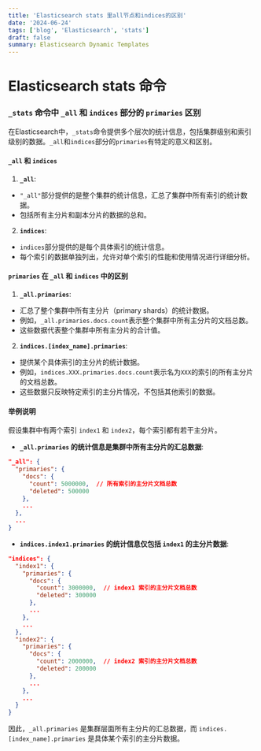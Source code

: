 ```yaml
---
title: 'Elasticsearch stats 里all节点和indices的区别'
date: '2024-06-24'
tags: ['blog', 'Elasticsearch', 'stats']
draft: false
summary: Elasticsearch Dynamic Templates
---
```


# Elasticsearch stats 命令

### `_stats` 命令中 `_all` 和 `indices` 部分的 `primaries` 区别

在Elasticsearch中，`_stats`命令提供多个层次的统计信息，包括集群级别和索引级别的数据。`_all`和`indices`部分的`primaries`有特定的意义和区别。

#### `_all` 和 `indices`

1. **`_all`**:
- `"_all"`部分提供的是整个集群的统计信息，汇总了集群中所有索引的统计数据。
- 包括所有主分片和副本分片的数据的总和。

2. **`indices`**:
- `indices`部分提供的是每个具体索引的统计信息。
- 每个索引的数据单独列出，允许对单个索引的性能和使用情况进行详细分析。

#### `primaries` 在 `_all` 和 `indices` 中的区别

1. **`_all.primaries`**:
- 汇总了整个集群中所有主分片（primary shards）的统计数据。
- 例如，`_all.primaries.docs.count`表示整个集群中所有主分片的文档总数。
- 这些数据代表整个集群中所有主分片的合计值。

2. **`indices.[index_name].primaries`**:
- 提供某个具体索引的主分片的统计数据。
- 例如，`indices.XXX.primaries.docs.count`表示名为`XXX`的索引的所有主分片的文档总数。
- 这些数据只反映特定索引的主分片情况，不包括其他索引的数据。

#### 举例说明

假设集群中有两个索引 `index1` 和 `index2`，每个索引都有若干主分片。

- **`_all.primaries` 的统计信息是集群中所有主分片的汇总数据**:
```json
"_all": {
  "primaries": {
    "docs": {
      "count": 5000000,  // 所有索引的主分片文档总数
      "deleted": 500000
    },
    ...
  },
  ...
}
  ```

- **`indices.index1.primaries` 的统计信息仅包括 `index1` 的主分片数据**:
```json
"indices": {
  "index1": {
    "primaries": {
      "docs": {
        "count": 3000000,  // index1 索引的主分片文档总数
        "deleted": 300000
      },
      ...
    },
    ...
  },
  "index2": {
    "primaries": {
      "docs": {
        "count": 2000000,  // index2 索引的主分片文档总数
        "deleted": 200000
      },
      ...
    },
    ...
  }
}
  ```

因此，`_all.primaries` 是集群层面所有主分片的汇总数据，而 `indices.[index_name].primaries` 是具体某个索引的主分片数据。